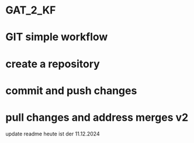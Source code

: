 # GAT_2_KF
# GIT simple workflow
# create a repository
# commit and push changes
# pull changes and address merges v2  

update readme 
heute ist der 11.12.2024
